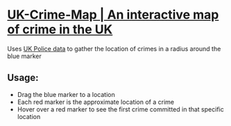 # [UK-Crime-Map | An interactive map of crime in the UK](https://thatguywiththatname.github.io/UK-Crime-Map/)

Uses [UK Police data](https://data.police.uk) to gather the location of crimes in a radius around the blue marker

## Usage:

 - Drag the blue marker to a location
 - Each red marker is the approximate location of a crime
 - Hover over a red marker to see the first crime committed in that specific location
